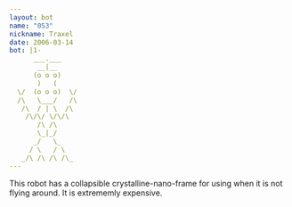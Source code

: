 ```yaml
---
layout: bot
name: "053"
nickname: Traxel
date: 2006-03-14
bot: |1-
      ___.___    
       __|__     
      (o o o)    
       )   (     
  \/  (o o o)  \/
  /\   \___/   /\
   /\  / | \  /\ 
    /\/\/ \/\/\  
       /\ /\     
       \_|_/     
      _/   \_    
     / \   / \   
   _/\ /\ /\ /\_ 
---
```

This robot has a collapsible crystalline-nano-frame for using when it is not flying around.  It is extrememly expensive.
